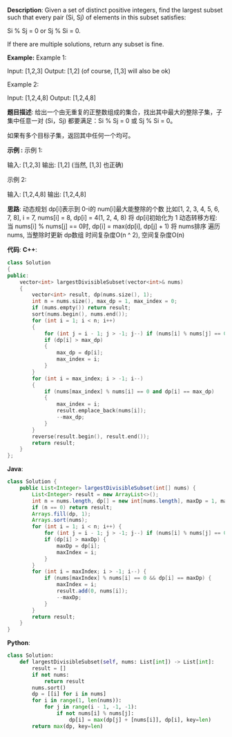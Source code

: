 __Description__:
Given a set of distinct positive integers, find the largest subset such that every pair (Si, Sj) of elements in this subset satisfies:

Si % Sj = 0 or Sj % Si = 0.

If there are multiple solutions, return any subset is fine.

__Example:__
Example 1:

Input: [1,2,3]
Output: [1,2] (of course, [1,3] will also be ok)

Example 2:

Input: [1,2,4,8]
Output: [1,2,4,8]

__题目描述__:
给出一个由无重复的正整数组成的集合，找出其中最大的整除子集，子集中任意一对 (Si，Sj) 都要满足：Si % Sj = 0 或 Sj % Si = 0。

如果有多个目标子集，返回其中任何一个均可。

__示例 :__
示例 1:

输入: [1,2,3]
输出: [1,2] (当然, [1,3] 也正确)

示例 2:

输入: [1,2,4,8]
输出: [1,2,4,8]

__思路__:
动态规划
dp[i]表示到 0-i的 num[i]最大能整除的个数
比如[1, 2, 3, 4, 5, 6, 7, 8], i = 7, nums[i] = 8, dp[i] = 4(1, 2, 4, 8)
将 dp[i]初始化为 1
动态转移方程: 当 nums[i] % nums[j] == 0时, dp[i] = max(dp[i], dp[j] + 1)
将 nums排序
遍历 nums, 当整除时更新 dp数组
时间复杂度O(n ^ 2), 空间复杂度O(n)

__代码__:
__C++__:
```C++
class Solution 
{
public:
    vector<int> largestDivisibleSubset(vector<int>& nums) 
    {
        vector<int> result, dp(nums.size(), 1);
        int n = nums.size(), max_dp = 1, max_index = 0;
        if (nums.empty()) return result;
        sort(nums.begin(), nums.end());
        for (int i = 1; i < n; i++)
        {
            for (int j = i - 1; j > -1; j--) if (nums[i] % nums[j] == 0) dp[i] = max(dp[i], dp[j] + 1);
            if (dp[i] > max_dp)
            {
                max_dp = dp[i];
                max_index = i;
            }
        }
        for (int i = max_index; i > -1; i--)
        {
            if (nums[max_index] % nums[i] == 0 and dp[i] == max_dp)
            {
                max_index = i;
                result.emplace_back(nums[i]);
                --max_dp;
            }
        }
        reverse(result.begin(), result.end());
        return result;
    }
};
```

__Java__:
```Java
class Solution {
    public List<Integer> largestDivisibleSubset(int[] nums) {
        List<Integer> result = new ArrayList<>();
        int n = nums.length, dp[] = new int[nums.length], maxDp = 1, maxIndex = 0;
        if (n == 0) return result;
        Arrays.fill(dp, 1);
        Arrays.sort(nums);
        for (int i = 1; i < n; i++) {
            for (int j = i - 1; j > -1; j--) if (nums[i] % nums[j] == 0) dp[i] = Math.max(dp[i], dp[j] + 1);
            if (dp[i] > maxDp) {
                maxDp = dp[i];
                maxIndex = i;
            }
        }
        for (int i = maxIndex; i > -1; i--) {
            if (nums[maxIndex] % nums[i] == 0 && dp[i] == maxDp) {
                maxIndex = i;
                result.add(0, nums[i]);
                --maxDp;
            }
        }
        return result;
    }
}
```

__Python__:
```Python
class Solution:
    def largestDivisibleSubset(self, nums: List[int]) -> List[int]:
        result = []
        if not nums:
            return result
        nums.sort()
        dp = [[i] for i in nums]
        for i in range(1, len(nums)):
            for j in range(i - 1, -1, -1):
                if not nums[i] % nums[j]:
                    dp[i] = max(dp[j] + [nums[i]], dp[i], key=len)
        return max(dp, key=len)
```